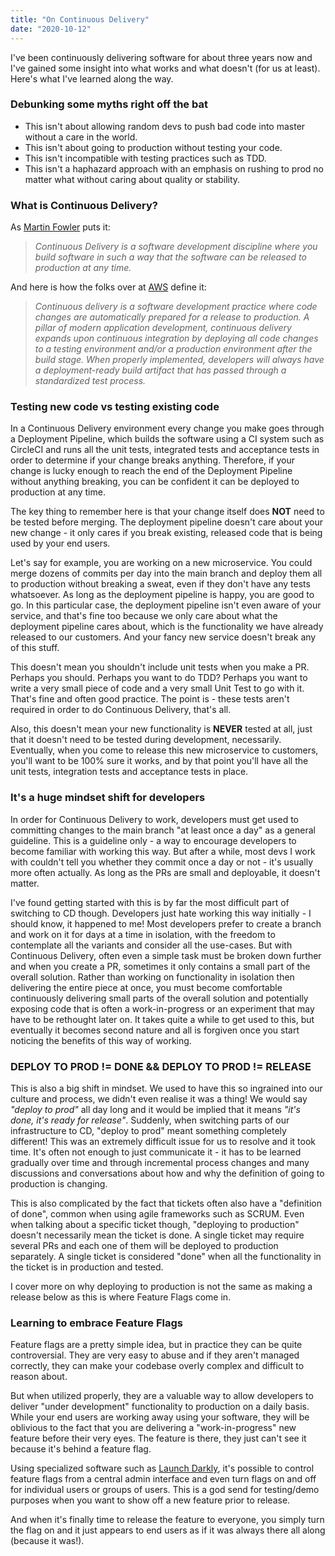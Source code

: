 ```yaml
---
title: "On Continuous Delivery"
date: "2020-10-12"
---
```


I've been continuously delivering software for about three years now and I've
gained some insight into what works and what doesn't (for us at least). Here's
what I've learned along the way.

<!-- end -->

### Debunking some myths right off the bat

- This isn't about allowing random devs to push bad code into master without a
  care in the world.
- This isn't about going to production without testing your code.
- This isn't incompatible with testing practices such as TDD.
- This isn't a haphazard approach with an emphasis on rushing to prod no matter
  what without caring about quality or stability.

### What is Continuous Delivery?

As [Martin Fowler](https://www.martinfowler.com/bliki/ContinuousDelivery.html)
puts it:

> _Continuous Delivery is a software development discipline where you build
> software in such a way that the software can be released to production at any
> time._

And here is how the folks over at
[AWS](https://aws.amazon.com/devops/continuous-delivery/) define it:

> _Continuous delivery is a software development practice where code changes are
> automatically prepared for a release to production. A pillar of modern
> application development, continuous delivery expands upon continuous
> integration by deploying all code changes to a testing environment and/or a
> production environment after the build stage. When properly implemented,
> developers will always have a deployment-ready build artifact that has passed
> through a standardized test process._

### Testing new code vs testing existing code

In a Continuous Delivery environment every change you make goes through a
Deployment Pipeline, which builds the software using a CI system such as
CircleCI and runs all the unit tests, integrated tests and acceptance tests in
order to determine if your change breaks anything. Therefore, if your change is
lucky enough to reach the end of the Deployment Pipeline without anything
breaking, you can be confident it can be deployed to production at any time.

The key thing to remember here is that your change itself does **NOT** need to
be tested before merging. The deployment pipeline doesn't care about your new
change - it only cares if you break existing, released code that is being used
by your end users.

Let's say for example, you are working on a new microservice. You could merge
dozens of commits per day into the main branch and deploy them all to production
without breaking a sweat, even if they don't have any tests whatsoever. As long
as the deployment pipeline is happy, you are good to go. In this particular
case, the deployment pipeline isn't even aware of your service, and that's fine
too because we only care about what the deployment pipeline cares about, which
is the functionality we have already released to our customers. And your fancy
new service doesn't break any of this stuff.

This doesn't mean you shouldn't include unit tests when you make a PR. Perhaps
you should. Perhaps you want to do TDD? Perhaps you want to write a very small
piece of code and a very small Unit Test to go with it. That's fine and often
good practice. The point is - these tests aren't required in order to do
Continuous Delivery, that's all.

Also, this doesn't mean your new functionality is **NEVER** tested at all, just
that it doesn't need to be tested during development, necessarily. Eventually,
when you come to release this new microservice to customers, you'll want to be
100% sure it works, and by that point you'll have all the unit tests,
integration tests and acceptance tests in place.

### It's a huge mindset shift for developers

In order for Continuous Delivery to work, developers must get used to committing
changes to the main branch "at least once a day" as a general guideline. This is
a guideline only - a way to encourage developers to become familiar with working
this way. But after a while, most devs I work with couldn't tell you whether
they commit once a day or not - it's usually more often actually. As long as the
PRs are small and deployable, it doesn't matter.

I've found getting started with this is by far the most difficult part of
switching to CD though. Developers just hate working this way initially - I
should know, it happened to me! Most developers prefer to create a branch and
work on it for days at a time in isolation, with the freedom to contemplate all
the variants and consider all the use-cases. But with Continuous Delivery, often
even a simple task must be broken down further and when you create a PR,
sometimes it only contains a small part of the overall solution. Rather than
working on functionality in isolation then delivering the entire piece at once,
you must become comfortable continuously delivering small parts of the overall
solution and potentially exposing code that is often a work-in-progress or an
experiment that may have to be rethought later on. It takes quite a while to get
used to this, but eventually it becomes second nature and all is forgiven once you
start noticing the benefits of this way of working.

### DEPLOY TO PROD != DONE && DEPLOY TO PROD != RELEASE

This is also a big shift in mindset. We used to have this so ingrained into our
culture and process, we didn't even realise it was a thing! We would say
_"deploy to prod"_ all day long and it would be implied that it means _"it's
done, it's ready for release"_. Suddenly, when switching parts of our
infrastructure to CD, "deploy to prod" meant something completely different!
This was an extremely difficult issue for us to resolve and it took time. It's
often not enough to just communicate it - it has to be learned gradually over
time and through incremental process changes and many discussions and
conversations about how and why the definition of going to production is
changing.

This is also complicated by the fact that tickets often also have a "definition
of done", common when using agile frameworks such as SCRUM. Even when talking
about a specific ticket though, "deploying to production" doesn't necessarily
mean the ticket is done. A single ticket may require several PRs and each one of
them will be deployed to production separately. A single ticket is considered
"done" when all the functionality in the ticket is in production and tested.

I cover more on why deploying to production is not the same as making a release
below as this is where Feature Flags come in.

### Learning to embrace Feature Flags

Feature flags are a pretty simple idea, but in practice they can be quite
controversial. They are very easy to abuse and if they aren't managed correctly,
they can make your codebase overly complex and difficult to reason about.

But when utilized properly, they are a valuable way to allow developers to
deliver "under development" functionality to production on a daily basis. While
your end users are working away using your software, they will be oblivious to
the fact that you are delivering a "work-in-progress" new feature before their
very eyes. The feature is there, they just can't see it because it's behind a
feature flag.

Using specialized software such as [Launch Darkly](https://launchdarkly.com/),
it's possible to control feature flags from a central admin interface and even
turn flags on and off for individual users or groups of users. This is a god
send for testing/demo purposes when you want to show off a new feature prior to
release.

And when it's finally time to release the feature to everyone, you simply turn
the flag on and it just appears to end users as if it was always there all along
(because it was!).
